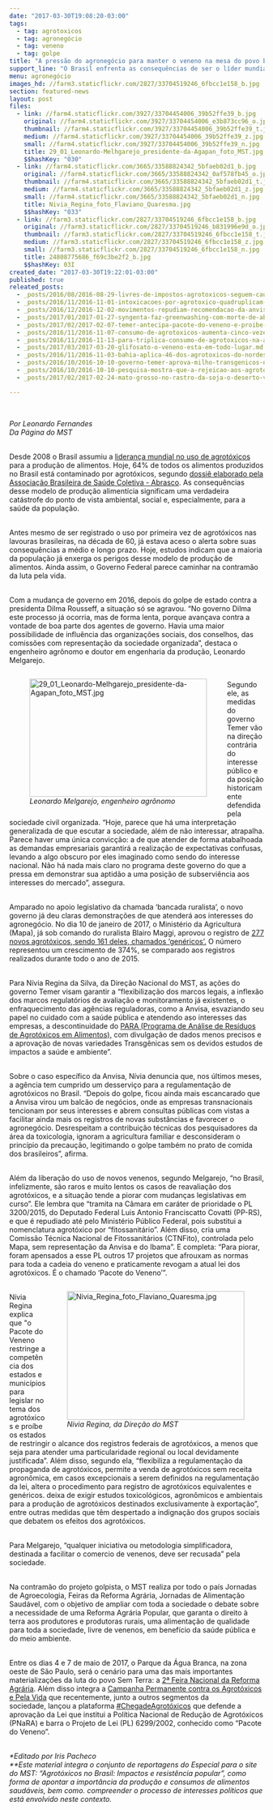 ```yaml
---
date: "2017-03-30T19:08:20-03:00"
tags:
  - tag: agrotoxicos
  - tag: agronegócio
  - tag: veneno
  - tag: golpe
title: "A pressão do agronegócio para manter o veneno na mesa do povo brasileiro "
support_line: "O Brasil enfrenta as consequências de ser o líder mundial no uso de agrotóxicos. Enquanto isso, o governo Temer amplia novos registros e afaga os setores do agronegócio."
menu: agronegócio
images_hd: //farm3.staticflickr.com/2827/33704519246_6fbcc1e158_b.jpg
section: featured-news
layout: post
files:
  - link: //farm4.staticflickr.com/3927/33704454006_39b52ffe39_b.jpg
    original: //farm4.staticflickr.com/3927/33704454006_e3b873cc96_o.jpg
    thumbnail: //farm4.staticflickr.com/3927/33704454006_39b52ffe39_t.jpg
    medium: //farm4.staticflickr.com/3927/33704454006_39b52ffe39_z.jpg
    small: //farm4.staticflickr.com/3927/33704454006_39b52ffe39_n.jpg
    title: 29_01_Leonardo-Melhgarejo_presidente-da-Agapan_foto_MST.jpg
    $$hashKey: "030"
  - link: //farm4.staticflickr.com/3665/33588824342_5bfaeb02d1_b.jpg
    original: //farm4.staticflickr.com/3665/33588824342_0af578fb45_o.jpg
    thumbnail: //farm4.staticflickr.com/3665/33588824342_5bfaeb02d1_t.jpg
    medium: //farm4.staticflickr.com/3665/33588824342_5bfaeb02d1_z.jpg
    small: //farm4.staticflickr.com/3665/33588824342_5bfaeb02d1_n.jpg
    title: Nivia_Regina_foto_Flaviano_Quaresma.jpg
    $$hashKey: "033"
  - link: //farm3.staticflickr.com/2827/33704519246_6fbcc1e158_b.jpg
    original: //farm3.staticflickr.com/2827/33704519246_b831996e9d_o.jpg
    thumbnail: //farm3.staticflickr.com/2827/33704519246_6fbcc1e158_t.jpg
    medium: //farm3.staticflickr.com/2827/33704519246_6fbcc1e158_z.jpg
    small: //farm3.staticflickr.com/2827/33704519246_6fbcc1e158_n.jpg
    title: 24808775686_f69c3be2f2_b.jpg
    $$hashKey: 03I
created_date: "2017-03-30T19:22:01-03:00"
published: true
releated_posts:
  - _posts/2016/08/2016-08-29-livres-de-impostos-agrotoxicos-seguem-causando-cancer-malformacoes-e-mortes.md
  - _posts/2016/11/2016-11-01-intoxicacoes-por-agrotoxico-quadruplicam-no-sudeste.md
  - _posts/2016/12/2016-12-02-movimentos-repudiam-recomendacao-da-anvisa-sobre-como-tirar-agrotoxicos-dos-alimentos.md
  - _posts/2017/01/2017-01-27-syngenta-faz-greenwashing-com-morte-de-abelhas.md
  - _posts/2017/02/2017-02-07-temer-antecipa-pacote-do-veneno-e-proibe-anvisa-de-se-manifestar-sobre-agrotoxicos.md
  - _posts/2016/11/2016-11-07-consumo-de-agrotoxicos-aumenta-cinco-vezes-no-distrito-federal.md
  - _posts/2016/11/2016-11-13-para-triplica-consumo-de-agrotoxicos-na-amazonia-soja-avanca-para-roraima.md
  - _posts/2017/03/2017-03-20-glifosato-o-veneno-esta-em-todo-lugar.md
  - _posts/2016/11/2016-11-03-bahia-aplica-46-dos-agrotoxicos-do-nordeste.md
  - _posts/2016/10/2016-10-10-governo-temer-aprova-milho-transgenicos-no-brasil.md
  - _posts/2016/10/2016-10-10-pesquisa-mostra-que-a-rejeicao-aos-agrotoxicos-ganhou-a-consciencia-da-populacao.md
  - _posts/2017/02/2017-02-24-mato-grosso-no-rastro-da-soja-o-deserto-verde.md

---
```

<p>&nbsp;</p>

<p><em>Por Leonardo Fernandes<br />
Da P&aacute;gina do MST</em></p>

<p><br />
Desde 2008 o Brasil assumiu a <a href="http://contraosagrotoxicos.org/lider-mundial-no-uso-de-agrotoxicos-brasil-aumentou-utilizacao-de-defensivos-agricolas-em-190/">lideran&ccedil;a mundial no uso de agrot&oacute;xicos</a> para a produ&ccedil;&atilde;o de alimentos. Hoje, 64% de todos os alimentos produzidos no Brasil est&aacute; contaminado por agrot&oacute;xicos, segundo <a href="http://contraosagrotoxicos.org/dossie-abrasco/">dossi&ecirc; elaborado pela Associa&ccedil;&atilde;o Brasileira de Sa&uacute;de Coletiva - Abrasco</a>. As consequ&ecirc;ncias desse modelo de produ&ccedil;&atilde;o aliment&iacute;cia significam uma verdadeira cat&aacute;strofe do ponto de vista ambiental, social e, especialmente, para a sa&uacute;de da popula&ccedil;&atilde;o.</p>

<p><br />
Antes mesmo de ser registrado o uso por primeira vez de agrot&oacute;xicos nas lavouras brasileiras, na d&eacute;cada de 60, j&aacute; estava aceso o alerta sobre suas consequ&ecirc;ncias a m&eacute;dio e longo prazo. Hoje, estudos indicam que a maioria da popula&ccedil;&atilde;o j&aacute; enxerga os perigos desse modelo de produ&ccedil;&atilde;o de alimentos. Ainda assim, o Governo Federal parece caminhar na contram&atilde;o da luta pela vida.</p>

<p><br />
Com a mudan&ccedil;a de governo em 2016, depois do golpe de estado contra a presidenta Dilma Rousseff, a situa&ccedil;&atilde;o s&oacute; se agravou. &ldquo;No governo Dilma este processo j&aacute; ocorria, mas de forma lenta, porque avan&ccedil;ava contra a vontade de boa parte dos agentes de governo. Havia uma maior possibilidade de influ&ecirc;ncia das organiza&ccedil;&otilde;es sociais, dos conselhos, das comiss&otilde;es com representa&ccedil;&atilde;o da sociedade organizada&rdquo;, destaca o engenheiro agr&ocirc;nomo e doutor em engenharia da produ&ccedil;&atilde;o, Leonardo Melgarejo.</p>

<figure class="image" style="float:left"><img alt="29_01_Leonardo-Melhgarejo_presidente-da-Agapan_foto_MST.jpg" height="233" src="//farm4.staticflickr.com/3927/33704454006_39b52ffe39_b.jpg" width="350" />
<figcaption><em>Leonardo Melgarejo, engenheiro agr&ocirc;nomo</em></figcaption>
</figure>

<p><br />
Segundo ele, as medidas do governo Temer v&atilde;o na dire&ccedil;&atilde;o contr&aacute;ria do interesse p&uacute;blico e da posi&ccedil;&atilde;o historicamente defendida pela sociedade civil organizada. &ldquo;Hoje, parece que h&aacute; uma interpreta&ccedil;&atilde;o generalizada de que escutar a sociedade, al&eacute;m de n&atilde;o interessar, atrapalha. Parece haver uma &uacute;nica convic&ccedil;&atilde;o: a de que atender de forma atabalhoada as demandas empresariais garantir&aacute; a realiza&ccedil;&atilde;o de expectativas confusas, levando a algo obscuro por eles imaginado como sendo do interesse nacional. N&atilde;o h&aacute; nada mais claro no programa deste governo do que a pressa em demonstrar sua aptid&atilde;o a uma posi&ccedil;&atilde;o de subservi&ecirc;ncia aos interesses do mercado&rdquo;, assegura.</p>

<p><br />
Amparado no apoio legislativo da chamada &lsquo;bancada ruralista&rsquo;, o novo governo j&aacute; deu claras demonstra&ccedil;&otilde;es de que atender&aacute; aos interesses do agroneg&oacute;cio. No dia 10 de janeiro de 2017, o Minist&eacute;rio da Agricultura (Mapa), j&aacute; sob comando do ruralista Blairo Maggi, aprovou o registro de <a href="http://contraosagrotoxicos.org/os-venenos-genericos-do-ministerio-da-agricultura/">277 novos agrot&oacute;xicos, sendo 161 deles, chamados &lsquo;gen&eacute;ricos&rsquo;.</a> O n&uacute;mero representou um crescimento de 374%, se comparado aos registros realizados durante todo o ano de 2015.</p>

<p><br />
Para N&iacute;via Regina da Silva, da Dire&ccedil;&atilde;o Nacional do MST, as a&ccedil;&otilde;es do governo Temer visam garantir a &ldquo;flexibiliza&ccedil;&atilde;o dos marcos legais, a inflex&atilde;o dos marcos regulat&oacute;rios de avalia&ccedil;&atilde;o e monitoramento j&aacute; existentes, o enfraquecimento das ag&ecirc;ncias reguladoras, como a Anvisa, esvaziando seu papel no cuidado com a sa&uacute;de p&uacute;blica e atendendo aso interesses das empresas, a descontinuidade do <a href="http://portal.anvisa.gov.br/programa-de-analise-de-registro-de-agrotoxicos-para">PARA (Programa de An&aacute;lise de Res&iacute;duos de Agrot&oacute;xicos em Alimentos),</a> com divulga&ccedil;&atilde;o de dados menos precisos e a aprova&ccedil;&atilde;o de novas variedades Transg&ecirc;nicas sem os devidos estudos de impactos a sa&uacute;de e ambiente&rdquo;.</p>

<p><br />
Sobre o caso espec&iacute;fico da Anvisa, N&iacute;via denuncia que, nos &uacute;ltimos meses, a ag&ecirc;ncia tem cumprido um desservi&ccedil;o para a regulamenta&ccedil;&atilde;o de agrot&oacute;xicos no Brasil. &ldquo;Depois do golpe, ficou ainda mais escancarado que a Anvisa virou um balc&atilde;o de neg&oacute;cios, onde as empresas transnacionais tencionam por seus interesses e abrem consultas p&uacute;blicas com vistas a facilitar ainda mais os registros de novas subst&acirc;ncias e favorecer o agroneg&oacute;cio. Desrespeitam a contribui&ccedil;&atilde;o t&eacute;cnicas dos pesquisadores da &aacute;rea da toxicologia, ignoram a agricultura familiar e desconsideram o princ&iacute;pio da precau&ccedil;&atilde;o, legitimando o golpe tamb&eacute;m no prato de comida dos brasileiros&rdquo;, afirma.</p>

<p><br />
Al&eacute;m da libera&ccedil;&atilde;o do uso de novos venenos, segundo Melgarejo, &ldquo;no Brasil, infelizmente, s&atilde;o raros e muito lentos os casos de reavalia&ccedil;&atilde;o dos agrot&oacute;xicos, e a situa&ccedil;&atilde;o tende a piorar com mudan&ccedil;as legislativas em curso&rdquo;. Ele lembra que &ldquo;tramita na C&acirc;mara em car&aacute;ter de prioridade o PL 3200/2015, do Deputado Federal Luis Antonio Franciscatto Covatti (PP-RS), e que &eacute; repudiado at&eacute; pelo Minist&eacute;rio P&uacute;blico Federal, pois substitui a nomenclatura agrot&oacute;xico por &ldquo;fitossanit&aacute;rio&rdquo;. Al&eacute;m disso, cria uma Comiss&atilde;o T&eacute;cnica Nacional de Fitossanit&aacute;rios (CTNFito), controlada pelo Mapa, sem representa&ccedil;&atilde;o da Anvisa e do Ibama&rdquo;. E completa: &ldquo;Para piorar, foram apensados a esse PL outros 17 projetos que afrouxam as normas para toda a cadeia do veneno e praticamente revogam a atual lei dos agrot&oacute;xicos. &Eacute; o chamado &lsquo;Pacote do Veneno&rsquo;&rdquo;.</p>

<figure class="image" style="float:right"><img alt="Nivia_Regina_foto_Flaviano_Quaresma.jpg" height="254" src="//farm4.staticflickr.com/3665/33588824342_5bfaeb02d1_b.jpg" width="350" />
<figcaption><em>Nivia Regina, da Dire&ccedil;&atilde;o do MST</em></figcaption>
</figure>

<p><br />
N&iacute;via Regina explica que &quot;o Pacote do Veneno restringe a compet&ecirc;ncia dos estados e munic&iacute;pios para legislar no tema dos agrot&oacute;xicos e pro&iacute;be os estados de restringir o alcance dos registros federais de agrot&oacute;xicos, a menos que seja para atender uma particularidade regional ou local devidamente justificada&rdquo;. Al&eacute;m disso, segundo ela, &ldquo;flexibiliza a regulamenta&ccedil;&atilde;o da propaganda de agrot&oacute;xicos, permite a venda de agrot&oacute;xicos sem receita agron&ocirc;mica, em casos excepcionais a serem definidos na regulamenta&ccedil;&atilde;o da lei, altera o procedimento para registro de agrot&oacute;xicos equivalentes e gen&eacute;ricos. deixa de exigir estudos toxicol&oacute;gicos, agron&ocirc;micos e ambientais para a produ&ccedil;&atilde;o de agrot&oacute;xicos destinados exclusivamente &agrave; exporta&ccedil;&atilde;o&rdquo;, entre outras medidas que t&ecirc;m despertado a indigna&ccedil;&atilde;o dos grupos sociais que debatem os efeitos dos agrot&oacute;xicos.</p>

<p><br />
Para Melgarejo, &ldquo;qualquer iniciativa ou metodologia simplificadora, destinada a facilitar o comercio de venenos, deve ser recusada&rdquo; pela sociedade.</p>

<p><br />
Na contram&atilde;o do projeto golpista, o MST realiza por todo o pa&iacute;s Jornadas de Agroecologia, Feiras da Reforma Agr&aacute;ria, Jornadas de Alimenta&ccedil;&atilde;o Saud&aacute;vel, com o objetivo de ampliar com toda a sociedade o debate sobre a necessidade de uma Reforma Agr&aacute;ria Popular, que garanta o direito &agrave; terra aos produtores e produtoras rurais, uma alimenta&ccedil;&atilde;o de qualidade para toda a sociedade, livre de venenos, em benef&iacute;cio da sa&uacute;de p&uacute;blica e do meio ambiente.</p>

<p><br />
Entre os dias 4 e 7 de maio de 2017, o Parque da &Aacute;gua Branca, na zona oeste de S&atilde;o Paulo, ser&aacute; o cen&aacute;rio para uma das mais importantes materializa&ccedil;&otilde;es da luta do povo Sem Terra: a <a href="http://www.mst.org.br/2017/03/24/mst-anuncia-data-para-2a-feira-nacional-da-reforma-agraria.html">2&ordf; Feira Nacional da Reforma Agr&aacute;ria</a>.&nbsp;Al&eacute;m disso integra a <a href="http://contraosagrotoxicos.org/">Campanha Permanente contra os Agrot&oacute;xicos e Pela Vida</a> que recentemente, junto a outros segmentos da sociedade,&nbsp;lan&ccedil;ou a plataforma&nbsp;<a href="http://www.chegadeagrotoxicos.org.br/">#ChegadeAgrot&oacute;xicos</a>&nbsp;que defende a aprova&ccedil;&atilde;o da Lei que institui a Pol&iacute;tica Nacional de Redu&ccedil;&atilde;o de Agrot&oacute;xicos (PNaRA) e barra&nbsp;o Projeto de Lei (PL) 6299/2002, conhecido como &ldquo;Pacote do Veneno&rdquo;.&nbsp;</p>

<p><br />
<em>*Editado por Iris Pacheco<br />
**Este material integra o conjunto de reportagens do Especial para o site do MST: &ldquo;Agrot&oacute;xicos no Brasil: Impactos e resist&ecirc;ncia popular&rdquo;, como forma de apontar a import&acirc;ncia da produ&ccedil;&atilde;o e consumos de alimentos saud&aacute;veis, bem como. compreender o processo de interesses pol&iacute;ticos que est&aacute; envolvido neste contexto.&nbsp;</em></p>
